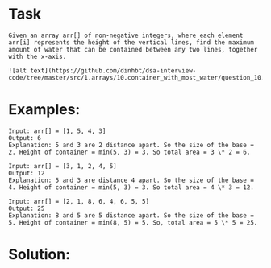 # Task

    Given an array arr[] of non-negative integers, where each element arr[i] represents the height of the vertical lines, find the maximum amount of water that can be contained between any two lines, together with the x-axis.

    ![alt text](https://github.com/dinhbt/dsa-interview-code/tree/master/src/1.arrays/10.container_with_most_water/question_10.jpg)

# Examples:

    Input: arr[] = [1, 5, 4, 3]
    Output: 6
    Explanation: 5 and 3 are 2 distance apart. So the size of the base = 2. Height of container = min(5, 3) = 3. So total area = 3 \* 2 = 6.

    Input: arr[] = [3, 1, 2, 4, 5]
    Output: 12
    Explanation: 5 and 3 are distance 4 apart. So the size of the base = 4. Height of container = min(5, 3) = 3. So total area = 4 \* 3 = 12.

    Input: arr[] = [2, 1, 8, 6, 4, 6, 5, 5]
    Output: 25
    Explanation: 8 and 5 are 5 distance apart. So the size of the base = 5. Height of container = min(8, 5) = 5. So, total area = 5 \* 5 = 25.

# Solution:
